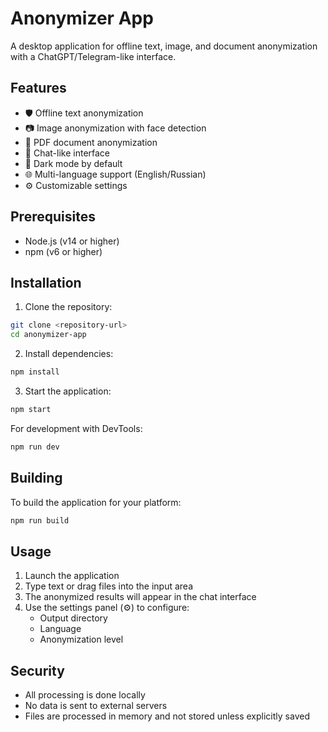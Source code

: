 # Anonymizer App

A desktop application for offline text, image, and document anonymization with a ChatGPT/Telegram-like interface.

## Features

- 🛡️ Offline text anonymization
- 📷 Image anonymization with face detection
- 📄 PDF document anonymization
- 💬 Chat-like interface
- 🌙 Dark mode by default
- 🌐 Multi-language support (English/Russian)
- ⚙️ Customizable settings

## Prerequisites

- Node.js (v14 or higher)
- npm (v6 or higher)

## Installation

1. Clone the repository:

```bash
git clone <repository-url>
cd anonymizer-app
```

2. Install dependencies:

```bash
npm install
```

3. Start the application:

```bash
npm start
```

For development with DevTools:

```bash
npm run dev
```

## Building

To build the application for your platform:

```bash
npm run build
```

## Usage

1. Launch the application
2. Type text or drag files into the input area
3. The anonymized results will appear in the chat interface
4. Use the settings panel (⚙️) to configure:
   - Output directory
   - Language
   - Anonymization level

## Security

- All processing is done locally
- No data is sent to external servers
- Files are processed in memory and not stored unless explicitly saved

